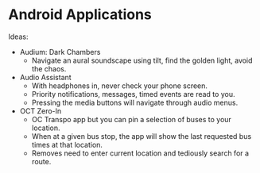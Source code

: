 # Android Applications

Ideas:

- Audium: Dark Chambers
  - Navigate an aural soundscape using tilt, find the golden light, avoid the chaos.
- Audio Assistant
  - With headphones in, never check your phone screen.
  - Priority notifications, messages, timed events are read to you.
  - Pressing the media buttons will navigate through audio menus.
- OCT Zero-In
  - OC Transpo app but you can pin a selection of buses to your location.
  - When at a given bus stop, the app will show the last requested bus times at that location.
  - Removes need to enter current location and tediously search for a route.
